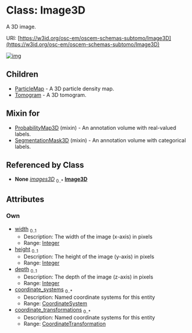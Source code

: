 
# Class: Image3D

A 3D image.

URI: [https://w3id.org/osc-em/oscem-schemas-subtomo/Image3D](https://w3id.org/osc-em/oscem-schemas-subtomo/Image3D)


[![img](https://yuml.me/diagram/nofunky;dir:TB/class/[Tomogram],[ParticleMap],[CoordinateTransformation]<coordinate_transformations%200..*-++[Image3D&#124;width:integer%20%3F;height:integer%20%3F;depth:integer%20%3F],[CoordinateSystem]<coordinate_systems%200..*-++[Image3D],[ImageStack3D]++-%20images3D%200..*>[Image3D],[SegmentationMask3D]uses%20-.->[Image3D],[ProbabilityMap3D]uses%20-.->[Image3D],[Image3D]^-[Tomogram],[Image3D]^-[ParticleMap],[SegmentationMask3D],[ProbabilityMap3D],[ImageStack3D],[CoordinateTransformation],[CoordinateSystem])](https://yuml.me/diagram/nofunky;dir:TB/class/[Tomogram],[ParticleMap],[CoordinateTransformation]<coordinate_transformations%200..*-++[Image3D&#124;width:integer%20%3F;height:integer%20%3F;depth:integer%20%3F],[CoordinateSystem]<coordinate_systems%200..*-++[Image3D],[ImageStack3D]++-%20images3D%200..*>[Image3D],[SegmentationMask3D]uses%20-.->[Image3D],[ProbabilityMap3D]uses%20-.->[Image3D],[Image3D]^-[Tomogram],[Image3D]^-[ParticleMap],[SegmentationMask3D],[ProbabilityMap3D],[ImageStack3D],[CoordinateTransformation],[CoordinateSystem])

## Children

 * [ParticleMap](ParticleMap.md) - A 3D particle density map.
 * [Tomogram](Tomogram.md) - A 3D tomogram.

## Mixin for

 * [ProbabilityMap3D](ProbabilityMap3D.md) (mixin)  - An annotation volume with real-valued labels.
 * [SegmentationMask3D](SegmentationMask3D.md) (mixin)  - An annotation volume with categorical labels.

## Referenced by Class

 *  **None** *[images3D](images3D.md)*  <sub>0..\*</sub>  **[Image3D](Image3D.md)**

## Attributes


### Own

 * [width](width.md)  <sub>0..1</sub>
     * Description: The width of the image (x-axis) in pixels
     * Range: [Integer](types/Integer.md)
 * [height](height.md)  <sub>0..1</sub>
     * Description: The height of the image (y-axis) in pixels
     * Range: [Integer](types/Integer.md)
 * [depth](depth.md)  <sub>0..1</sub>
     * Description: The depth of the image (z-axis) in pixels
     * Range: [Integer](types/Integer.md)
 * [coordinate_systems](coordinate_systems.md)  <sub>0..\*</sub>
     * Description: Named coordinate systems for this entity
     * Range: [CoordinateSystem](CoordinateSystem.md)
 * [coordinate_transformations](coordinate_transformations.md)  <sub>0..\*</sub>
     * Description: Named coordinate systems for this entity
     * Range: [CoordinateTransformation](CoordinateTransformation.md)
